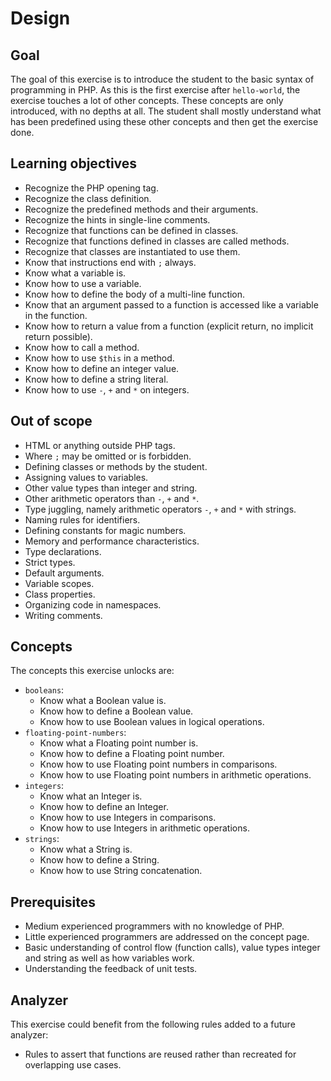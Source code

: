 # Design

## Goal

The goal of this exercise is to introduce the student to the basic syntax of programming in PHP.
As this is the first exercise after `hello-world`, the exercise touches a lot of other concepts.
These concepts are only introduced, with no depths at all.
The student shall mostly understand what has been predefined using these other concepts and then get the exercise done.

## Learning objectives

- Recognize the PHP opening tag.
- Recognize the class definition.
- Recognize the predefined methods and their arguments.
- Recognize the hints in single-line comments.
- Recognize that functions can be defined in classes.
- Recognize that functions defined in classes are called methods.
- Recognize that classes are instantiated to use them.
- Know that instructions end with `;` always.
- Know what a variable is.
- Know how to use a variable.
- Know how to define the body of a multi-line function.
- Know that an argument passed to a function is accessed like a variable in the function.
- Know how to return a value from a function (explicit return, no implicit return possible).
- Know how to call a method.
- Know how to use `$this` in a method.
- Know how to define an integer value.
- Know how to define a string literal.
- Know how to use `-`, `+` and `*` on integers.

## Out of scope

- HTML or anything outside PHP tags.
- Where `;` may be omitted or is forbidden.
- Defining classes or methods by the student.
- Assigning values to variables.
- Other value types than integer and string.
- Other arithmetic operators than `-`, `+` and `*`.
- Type juggling, namely arithmetic operators `-`, `+` and `*` with strings.
- Naming rules for identifiers.
- Defining constants for magic numbers.
- Memory and performance characteristics.
- Type declarations.
- Strict types.
- Default arguments.
- Variable scopes.
- Class properties.
- Organizing code in namespaces.
- Writing comments.

## Concepts

The concepts this exercise unlocks are:

- `booleans`:
  - Know what a Boolean value is.
  - Know how to define a Boolean value.
  - Know how to use Boolean values in logical operations.
- `floating-point-numbers`:
  - Know what a Floating point number is.
  - Know how to define a Floating point number.
  - Know how to use Floating point numbers in comparisons.
  - Know how to use Floating point numbers in arithmetic operations.
- `integers`:
  - Know what an Integer is.
  - Know how to define an Integer.
  - Know how to use Integers in comparisons.
  - Know how to use Integers in arithmetic operations.
- `strings`:
  - Know what a String is.
  - Know how to define a String.
  - Know how to use String concatenation.

## Prerequisites

- Medium experienced programmers with no knowledge of PHP.
- Little experienced programmers are addressed on the concept page.
- Basic understanding of control flow (function calls), value types integer and string as well as how variables work.
- Understanding the feedback of unit tests.

## Analyzer

This exercise could benefit from the following rules added to a future analyzer:

- Rules to assert that functions are reused rather than recreated for overlapping use cases.
